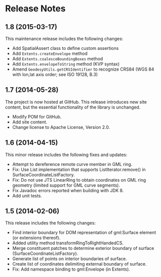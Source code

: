 ﻿# Release Notes

## 1.8 (2015-03-17)
This maintenance release includes the following changes:

* Add SpatialAssert class to define custom assertions
* Add `Extents.createEnvelope` method
* Add `Extents.coalesceBoundingBoxes` method
* Add `Extents.envelopeToString` method (KVP syntax)
* Amend `GeodesyUtils.getCRSIdentifier` to recognize CRS84 (WGS 84 with lon,lat 
axis order; see ISO 19128, B.3)

## 1.7 (2014-05-28)
The project is now hosted at GitHub. This release introduces new site content, 
but the essential functionality of the library is unchanged.

* Modify POM for GitHub.
* Add site content.
* Change license to Apache License, Version 2.0.

## 1.6 (2014-04-15)
This minor release includes the following fixes and updates:

* Attempt to dereference remote curve member in GML ring.
* Fix: Use List implementation that supports ListIterator.remove() in 
SurfaceCoordinateListFactory.
* Fix: Do not use JTS LinearRing to obtain coordinates on GML ring geometry 
(limited support for GML curve segments).
* Fix Javadoc errors reported when building with JDK 8.
* Add unit tests.

## 1.5 (2014-02-06)
This release includes the following changes:

* Find interior boundary for DOM representation of gml:Surface element (or 
extensions thereof).
* Added utility method transformRingToRightHandedCS.
* Merge constituent patches to determine exterior boundary of surface 
(SurfaceCoordinateListFactory).
* Generate list of points on interior boundaries of surface.
* Create list of coordinates delimiting external boundary of surface.
* Fix: Add namespace binding to gml:Envelope (in Extents).
